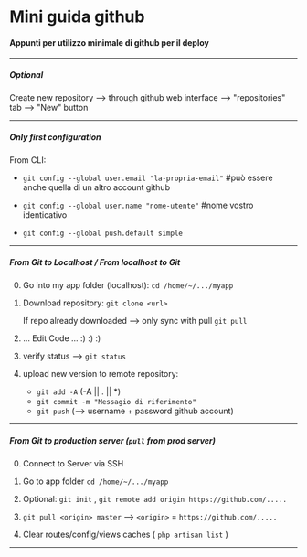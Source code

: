
# Mini guida github
#### Appunti per utilizzo minimale di github per il deploy


---



##### Optional
Create new repository --> through github web interface --> "repositories" tab --> "New" button



---


##### Only first configuration
From CLI:
- `git config --global user.email "la-propria-email"`  #può essere anche quella di un altro account github

- `git config --global user.name "nome-utente"` #nome vostro identicativo

- `git config --global push.default simple`



---



##### From Git to Localhost / From localhost to Git
0) Go into my app folder (localhost):
    `cd /home/~/.../myapp`


1) Download repository:
    `git clone <url>`

    If repo already downloaded --> only sync with pull
    `git pull`


2) ... Edit Code ... :) :) :)


3) verify status --> `git status`


4) upload new version to remote repository:
    - `git add -A`   (-A || . || *)
    - `git commit -m "Messagio di riferimento"`
    - `git push` (--> username + password github account)


----------------------------------------------

##### From Git to production server (`pull` from prod server)

0)  Connect to Server via SSH

1)  Go to app folder
    `cd /home/~/.../myapp`
    
2)  Optional: `git init` , `git remote add origin https://github.com/.....`


3) `git pull <origin> master`  --> `<origin>` = `https://github.com/.....`

4) Clear routes/config/views caches ( `php artisan list` )


---------------------------------------------


